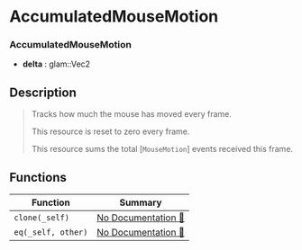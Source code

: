 # AccumulatedMouseMotion

### AccumulatedMouseMotion

- **delta** : glam::Vec2

## Description

>  Tracks how much the mouse has moved every frame.
> 
>  This resource is reset to zero every frame.
> 
>  This resource sums the total [`MouseMotion`] events received this frame.

## Functions

| Function | Summary |
| --- | --- |
| `clone(_self)` | [No Documentation 🚧](./accumulatedmousemotion/clone.md) |
| `eq(_self, other)` | [No Documentation 🚧](./accumulatedmousemotion/eq.md) |